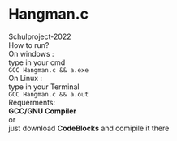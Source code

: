 # Hangman.c
Schulproject-2022
<br>
How to run?
<br>
On windows :
<br>
type in your cmd 
<br>
``` GCC Hangman.c && a.exe ```
<br>
On Linux :
<br>
type in your Terminal 
<br>
``` GCC Hangman.c && a.out ```
<br>
Requerments:
<br>
**GCC/GNU Compiler**
<br>
or 
<br>
just download **CodeBlocks** and comipile it there
